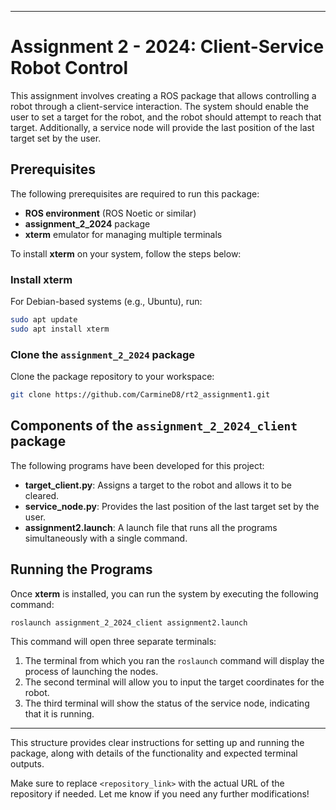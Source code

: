 
---

# Assignment 2 - 2024: Client-Service Robot Control

This assignment involves creating a ROS package that allows controlling a robot through a client-service interaction. The system should enable the user to set a target for the robot, and the robot should attempt to reach that target. Additionally, a service node will provide the last position of the last target set by the user.

## Prerequisites

The following prerequisites are required to run this package:

- **ROS environment** (ROS Noetic or similar)
- **assignment_2_2024** package
- **xterm** emulator for managing multiple terminals

To install **xterm** on your system, follow the steps below:

### Install xterm

For Debian-based systems (e.g., Ubuntu), run:

```bash
sudo apt update
sudo apt install xterm
```

### Clone the `assignment_2_2024` package

Clone the package repository to your workspace:

```bash
git clone https://github.com/CarmineD8/rt2_assignment1.git
```

## Components of the `assignment_2_2024_client` package

The following programs have been developed for this project:

- **target_client.py**: Assigns a target to the robot and allows it to be cleared.
- **service_node.py**: Provides the last position of the last target set by the user.
- **assignment2.launch**: A launch file that runs all the programs simultaneously with a single command.

## Running the Programs

Once **xterm** is installed, you can run the system by executing the following command:

```bash
roslaunch assignment_2_2024_client assignment2.launch
```

This command will open three separate terminals:

1. The terminal from which you ran the `roslaunch` command will display the process of launching the nodes.
2. The second terminal will allow you to input the target coordinates for the robot.
3. The third terminal will show the status of the service node, indicating that it is running.

---

This structure provides clear instructions for setting up and running the package, along with details of the functionality and expected terminal outputs.

Make sure to replace `<repository_link>` with the actual URL of the repository if needed. Let me know if you need any further modifications!
